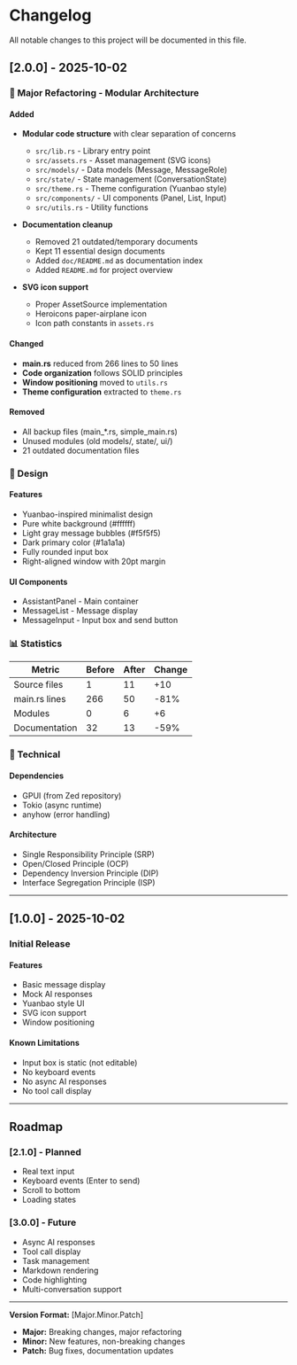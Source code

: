 # Changelog

All notable changes to this project will be documented in this file.

## [2.0.0] - 2025-10-02

### 🎉 Major Refactoring - Modular Architecture

#### Added
- **Modular code structure** with clear separation of concerns
  - `src/lib.rs` - Library entry point
  - `src/assets.rs` - Asset management (SVG icons)
  - `src/models/` - Data models (Message, MessageRole)
  - `src/state/` - State management (ConversationState)
  - `src/theme.rs` - Theme configuration (Yuanbao style)
  - `src/components/` - UI components (Panel, List, Input)
  - `src/utils.rs` - Utility functions

- **Documentation cleanup**
  - Removed 21 outdated/temporary documents
  - Kept 11 essential design documents
  - Added `doc/README.md` as documentation index
  - Added `README.md` for project overview

- **SVG icon support**
  - Proper AssetSource implementation
  - Heroicons paper-airplane icon
  - Icon path constants in `assets.rs`

#### Changed
- **main.rs** reduced from 266 lines to 50 lines
- **Code organization** follows SOLID principles
- **Window positioning** moved to `utils.rs`
- **Theme configuration** extracted to `theme.rs`

#### Removed
- All backup files (main_*.rs, simple_main.rs)
- Unused modules (old models/, state/, ui/)
- 21 outdated documentation files

### 🎨 Design

#### Features
- Yuanbao-inspired minimalist design
- Pure white background (#ffffff)
- Light gray message bubbles (#f5f5f5)
- Dark primary color (#1a1a1a)
- Fully rounded input box
- Right-aligned window with 20pt margin

#### UI Components
- AssistantPanel - Main container
- MessageList - Message display
- MessageInput - Input box and send button

### 📊 Statistics

| Metric | Before | After | Change |
|--------|--------|-------|--------|
| Source files | 1 | 11 | +10 |
| main.rs lines | 266 | 50 | -81% |
| Modules | 0 | 6 | +6 |
| Documentation | 32 | 13 | -59% |

### 🚀 Technical

#### Dependencies
- GPUI (from Zed repository)
- Tokio (async runtime)
- anyhow (error handling)

#### Architecture
- Single Responsibility Principle (SRP)
- Open/Closed Principle (OCP)
- Dependency Inversion Principle (DIP)
- Interface Segregation Principle (ISP)

---

## [1.0.0] - 2025-10-02

### Initial Release

#### Features
- Basic message display
- Mock AI responses
- Yuanbao style UI
- SVG icon support
- Window positioning

#### Known Limitations
- Input box is static (not editable)
- No keyboard events
- No async AI responses
- No tool call display

---

## Roadmap

### [2.1.0] - Planned
- Real text input
- Keyboard events (Enter to send)
- Scroll to bottom
- Loading states

### [3.0.0] - Future
- Async AI responses
- Tool call display
- Task management
- Markdown rendering
- Code highlighting
- Multi-conversation support

---

**Version Format:** [Major.Minor.Patch]
- **Major:** Breaking changes, major refactoring
- **Minor:** New features, non-breaking changes
- **Patch:** Bug fixes, documentation updates

